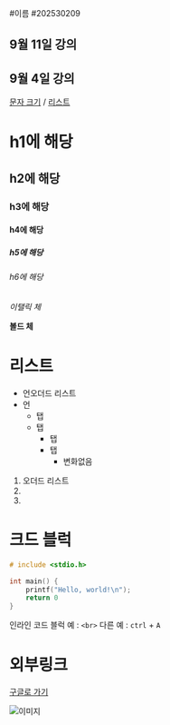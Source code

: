#이름
#202530209
    
## 9월 11일 강의

## 9월 4일 강의

[문자 크기](#h1에-해당) / [리스트](#리스트) 


# h1에 해당
## h2에 해당
### h3에 해당
#### h4에 해당
##### h5에 해당
###### h6에 해당


*이탤릭 체*

**볼드 체**


# 리스트

* 언오더드 리스트
* 언
    * 탭
    * 탭
        * 탭
        * 탭
            * 변화없음

1. 오더드 리스트
2. 
3. 

# 크드 블럭

```c
# include <stdio.h>

int main() {
    printf("Hello, world!\n");
    return 0
}
```
인라인 코드 블럭 예 : `<br>` 다른 예 : `ctrl` + `A`

# 외부링크
[구글로 가기](https://google.com "구글 링크")

![이미지](./image.jpg "이미지 삽입")